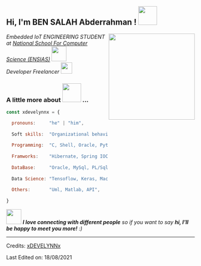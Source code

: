 <h2> Hi, I'm BEN SALAH Abderrahman ! 
  <img src="https://media.giphy.com/media/gKTrvcXJMCpYn80V6R/giphy.gif?cid=ecf05e47duxj6qnzirr77aoyjgiisy7t2norghr5t669jx9d&rid=giphy.gif&ct=s" width="50">
</h2>
<img align='right' src="https://media.giphy.com/media/S8ZHY5Y9ULhSAGPg50/source.gif" width="230">
<p><em>Embedded IoT ENGINEERING STUDENT at <a href="http://ensias.um5.ac.ma/">National School For Computer Science (ENSIAS)</a>
<img class="align-bottom" src="https://media.giphy.com/media/xlCMfgDZjnA589CzCB/giphy.gif?cid=ecf05e47pkkfz1xant62wjdsh9jf81840fok3m1zz5dnyo0u&rid=giphy.gif&ct=s" width="40"></br>Developer Freelancer 
<img src="https://media.giphy.com/media/WUlplcMpOCEmTGBtBW/giphy.gif" width="30"> 
</em></p>

###  A little more about <img class="align-bottom" src="https://media.giphy.com/media/fTsZNbPQxJWtor2LXE/giphy.gif?cid=ecf05e47c0leegww5b2a8psprbt1hs5a9ac3lph17imouaaw&rid=giphy.gif&ct=ts" width="50"> ...  

```javascript
const xdevelynnx = {

  pronouns:     "he" | "him",
  
  Soft skills:  "Organizational behavior, strong interpersonal skills, challenging, innovative",
  
  Programming:  "C, Shell, Oracle, Python, Java, Jee, Jsf, Jsp, Swing, Primefaces, Php",
  
  Framworks:    "Hibernate, Spring IOC, Flask, Django, RestFramework API Django, Bootstrap",
  
  DataBase:     "Oracle, MySql, PL/Sql",
  
  Data Science: "Tensoflow, Keras, Machine Learning, OpenCV",
  
  Others:       "Uml, Matlab, API",
  
}
```

<img src="https://media.giphy.com/media/LnQjpWaON8nhr21vNW/giphy.gif" width="40"> <em><b>I love connecting with different people</b> so if you want to say <b>hi, I'll be happy to meet you more!</b> :)</em>

-----
Credits: [xDEVELYNNx](https://github.com/xDEVELYNNx)

Last Edited on: 18/08/2021
